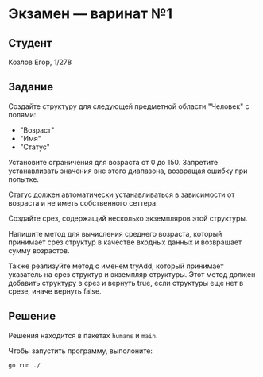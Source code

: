    # Экзамен &mdash; варинат №1
   ## Студент
   Козлов Егор, 1/278

   ## Задание

Создайте структуру для следующей предметной области "Человек" с полями:
* "Возраст"
* "Имя"
* "Статус"

Установите ограничения для возраста от 0 до 150. Запретите устанавливать значения вне этого диапазона, возвращая ошибку при попытке. 

Статус должен автоматически устанавливаться в зависимости от возраста и не иметь собственного сеттера.

 Создайте срез, содержащий несколько экземпляров этой структуры. 
 
 Напишите метод для вычисления среднего возраста, который принимает срез структур в качестве входных данных и возвращает сумму возрастов. 
 
 Также реализуйте метод с именем tryAdd, который принимает указатель на срез структур и экземпляр структуры. Этот метод должен добавить структуру в срез и вернуть true, если структуры еще нет в срезе, иначе вернуть false.

## Решение
Решения находится в пакетах `humans` и `main`.

Чтобы запустить программу, выполоните:
```sh
go run ./
```
